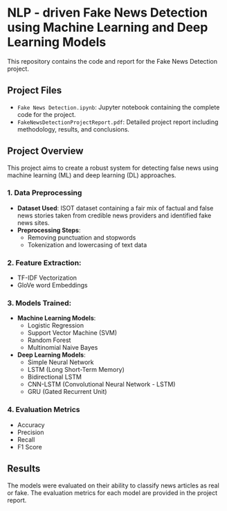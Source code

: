 # NLP - driven Fake News Detection using Machine Learning and Deep Learning Models
  This repository contains the code and report for the Fake News Detection project.

## Project Files
   - `Fake News Detection.ipynb`: Jupyter notebook containing the complete code for the project.
   - `FakeNewsDetectionProjectReport.pdf`: Detailed project report including methodology, results, and conclusions.

## Project Overview
  This project aims to create a robust system for detecting false news using machine learning (ML) and deep learning (DL) approaches. 

  ### 1. Data Preprocessing
  - **Dataset Used**: ISOT dataset containing a fair mix of factual and false news stories taken from credible news providers and identified fake news sites.
  - **Preprocessing Steps**:
    - Removing punctuation and stopwords
    - Tokenization and lowercasing of text data
  
  ### 2. Feature Extraction:
  - TF-IDF Vectorization
  - GloVe word Embeddings

  ### 3. Models Trained:
  - **Machine Learning Models**:
    - Logistic Regression
    - Support Vector Machine (SVM)
    - Random Forest
    - Multinomial Naive Bayes
  - **Deep Learning Models**:
    - Simple Neural Network
    - LSTM (Long Short-Term Memory)
    - Bidirectional LSTM
    - CNN-LSTM (Convolutional Neural Network - LSTM)
    - GRU (Gated Recurrent Unit)

  ### 4. Evaluation Metrics
  - Accuracy
  - Precision
  - Recall
  - F1 Score
      
## Results
The models were evaluated on their ability to classify news articles as real or fake. The evaluation metrics for each model are provided in the project report.
  

